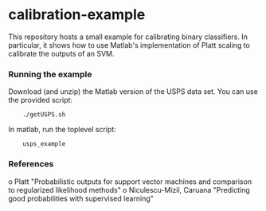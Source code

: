 # calibration-example

This repository hosts a small example for calibrating binary classifiers.
In particular, it shows how to use Matlab's implementation of Platt scaling to calibrate the outputs of an SVM.

### Running the example

Download (and unzip) the Matlab version of the USPS data set.  You can use the provided script:
```
    ./getUSPS.sh
```

In matlab, run the toplevel script:
```
    usps_example
```		

### References
o Platt "Probabilistic outputs for support vector machines and comparison to regularized likelihood methods"
o Niculescu-Mizil, Caruana "Predicting good probabilities with supervised learning"

